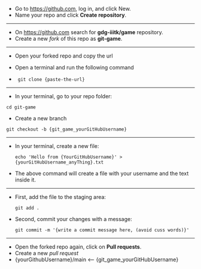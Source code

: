 - Go to https://github.com, log in, and click New.
- Name your repo and click **Create repository**.

---

- On https://github.com search for **gdg-iiitk/game** repository.
- Create a new _fork_ of this repo as **git-game**.

---

- Open your forked repo and copy the url
- Open a terminal and run the following command

- ` git clone {paste-the-url}`

---

- In your terminal, go to your repo folder:

`cd git-game`

- Create a new branch

`git checkout -b {git_game_yourGitHubUsername} `

---

- In your terminal, create a new file:

  `echo 'Hello from {YourGitHubUsername}' > {yourGitHubUsername_anyThing}.txt`

- The above command will create a file with your username and the text inside it.

---

- First, add the file to the staging area:

  `git add .`

- Second, commit your changes with a message:

  `git commit -m '{write a commit message here, (avoid cuss words)}'`

---

- Open the forked repo again, click on **Pull requests**.
- Create a new _pull request_
- {yourGithubUsername}/main <-- {git_game_yourGitHubUsername}
